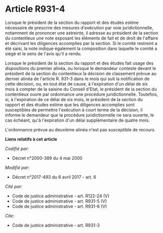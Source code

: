 # Article R931-4

Lorsque le président de la section du rapport et des études estime nécessaire de prescrire des mesures d'exécution par voie
juridictionnelle, notamment de prononcer une astreinte, il adresse au président de la section du contentieux une note
exposant les éléments de fait et de droit de l'affaire et décrivant les diligences accomplies par la section. Si le comité
restreint a été saisi, la note indique également la composition dans laquelle le comité a siégé et le sens de l'avis qu'il a
rendu.

Lorsque le président de la section du rapport et des études fait usage des dispositions du premier alinéa, ou lorsque le
demandeur conteste devant le président de la section du contentieux la décision de classement prévue au dernier alinéa de
l'article R. 931-3 dans le mois qui suit la notification de cette décision, ou, en tout état de cause, à l'expiration d'un
délai de six mois à compter de la saisine du Conseil d'Etat, le président de la section du contentieux ouvre par ordonnance
une procédure juridictionnelle. Toutefois, si, à l'expiration de ce délai de six mois, le président de la section du rapport
et des études estime que les diligences accomplies sont susceptibles de permettre l'exécution à court terme de la décision,
il informe le demandeur que la procédure juridictionnelle ne sera ouverte, le cas échéant, qu'à l'expiration d'un délai
supplémentaire de quatre mois.

L'ordonnance prévue au deuxième alinéa n'est pas susceptible de recours.

**Liens relatifs à cet article**

_Codifié par_:

  - Décret n°2000-389 du 4 mai 2000

_Modifié par_:

  - Décret n°2017-493 du 6 avril 2017 - art. 6

_Cité par_:

  - Code de justice administrative - art. R122-24 (V)
  - Code de justice administrative - art. R931-5 (V)
  - Code de justice administrative - art. R931-6 (V)

_Cite_:

  - Code de justice administrative - art. R931-3
